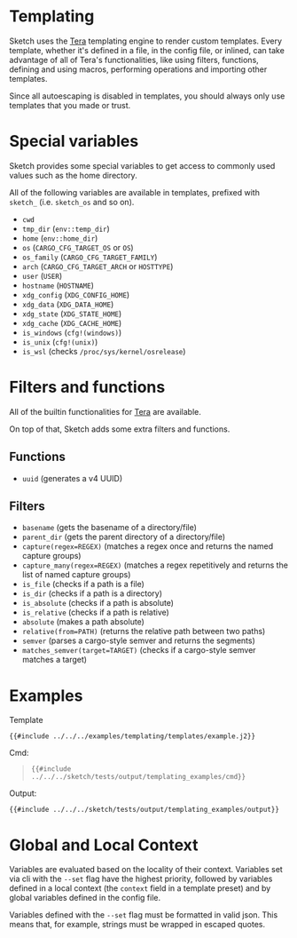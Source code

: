 # Templating

Sketch uses the [Tera](https://keats.github.io/tera/docs/) templating engine to render custom templates. Every template, whether it's defined in a file, in the config file, or inlined, can take advantage of all of Tera's functionalities, like using filters, functions, defining and using macros, performing operations and importing other templates.

<div class="warning">
Since all autoescaping is disabled in templates, you should always only use templates that you made or trust.
</div>

# Special variables

Sketch provides some special variables to get access to commonly used values such as the home directory. 

All of the following variables are available in templates, prefixed with `sketch_` (i.e. `sketch_os` and so on).

- `cwd`
- `tmp_dir` (`env::temp_dir`)
- `home` (`env::home_dir`)
- `os` (`CARGO_CFG_TARGET_OS` or `OS`)
- `os_family` (`CARGO_CFG_TARGET_FAMILY`)
- `arch` (`CARGO_CFG_TARGET_ARCH` or `HOSTTYPE`)
- `user` (`USER`)
- `hostname` (`HOSTNAME`)
- `xdg_config` (`XDG_CONFIG_HOME`)
- `xdg_data` (`XDG_DATA_HOME`)
- `xdg_state` (`XDG_STATE_HOME`)
- `xdg_cache` (`XDG_CACHE_HOME`)
- `is_windows` (`cfg!(windows)`)
- `is_unix` (`cfg!(unix)`)
- `is_wsl` (checks `/proc/sys/kernel/osrelease`)

# Filters and functions

All of the builtin functionalities for [Tera](https://keats.github.io/tera/docs/) are available. 

On top of that, Sketch adds some extra filters and functions.

## Functions

- `uuid` (generates a v4 UUID)

## Filters

- `basename` (gets the basename of a directory/file)
- `parent_dir` (gets the parent directory of a directory/file)
- `capture(regex=REGEX)` (matches a regex once and returns the named capture groups)
- `capture_many(regex=REGEX)` (matches a regex repetitively and returns the list of named capture groups)
- `is_file` (checks if a path is a file)
- `is_dir` (checks if a path is a directory)
- `is_absolute` (checks if a path is absolute)
- `is_relative` (checks if a path is relative)
- `absolute` (makes a path absolute)
- `relative(from=PATH)` (returns the relative path between two paths)
- `semver` (parses a cargo-style semver and returns the segments)
- `matches_semver(target=TARGET)` (checks if a cargo-style semver matches a target)

# Examples

Template

```jinja
{{#include ../../../examples/templating/templates/example.j2}}
```

Cmd:

>`{{#include ../../../sketch/tests/output/templating_examples/cmd}}`

Output:

```
{{#include ../../../sketch/tests/output/templating_examples/output}}
```

# Global and Local Context

Variables are evaluated based on the locality of their context. Variables set via cli with the `--set` flag have the highest priority, followed by variables defined in a local context (the `context` field in a template preset) and by global variables defined in the config file.

<div class="warning">
Variables defined with the <code>--set</code> flag must be formatted in valid json. This means that, for example, strings must be wrapped in escaped quotes.
</div>


